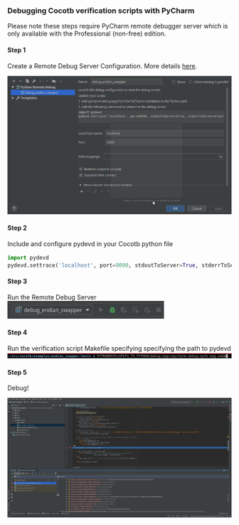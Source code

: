 
### Debugging Cocotb verification scripts with PyCharm

Please note these steps require PyCharm remote debugger server which is only available with the Professional (non-free) edition.

#### Step 1

Create a Remote Debug Server Configuration. More details [here](https://www.jetbrains.com/help/pycharm/2016.3/remote-debugging.html#6).

 ![Step 1](../assets/cocotb-pycharm/step1.png)

#### Step 2 

Include and configure pydevd in your Cocotb python file

```python
import pydevd
pydevd.settrace('localhost', port=9090, stdoutToServer=True, stderrToServer=True)
```

#### Step 3

Run the Remote Debug Server
![Step 3](../assets/cocotb-pycharm/step3.png)

#### Step 4 

Run the verification script Makefile specifying specifying the path to pydevd
![Step 4](../assets/cocotb-pycharm/step4.png)


#### Step 5 

Debug!

![Step 5](../assets/cocotb-pycharm/step5.png)



